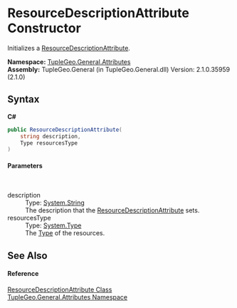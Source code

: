 # ResourceDescriptionAttribute Constructor 
 

Initializes a <a href="T_TupleGeo_General_Attributes_ResourceDescriptionAttribute">ResourceDescriptionAttribute</a>.

**Namespace:**&nbsp;<a href="N_TupleGeo_General_Attributes">TupleGeo.General.Attributes</a><br />**Assembly:**&nbsp;TupleGeo.General (in TupleGeo.General.dll) Version: 2.1.0.35959 (2.1.0)

## Syntax

**C#**<br />
``` C#
public ResourceDescriptionAttribute(
	string description,
	Type resourcesType
)
```


#### Parameters
&nbsp;<dl><dt>description</dt><dd>Type: <a href="http://msdn2.microsoft.com/en-us/library/s1wwdcbf" target="_blank">System.String</a><br />The description that the <a href="T_TupleGeo_General_Attributes_ResourceDescriptionAttribute">ResourceDescriptionAttribute</a> sets.</dd><dt>resourcesType</dt><dd>Type: <a href="http://msdn2.microsoft.com/en-us/library/42892f65" target="_blank">System.Type</a><br />The <a href="http://msdn2.microsoft.com/en-us/library/42892f65" target="_blank">Type</a> of the resources.</dd></dl>

## See Also


#### Reference
<a href="T_TupleGeo_General_Attributes_ResourceDescriptionAttribute">ResourceDescriptionAttribute Class</a><br /><a href="N_TupleGeo_General_Attributes">TupleGeo.General.Attributes Namespace</a><br />